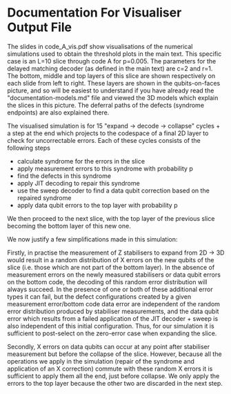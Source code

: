 # Documentation For Visualiser Output File

The slides in code_A_vis.pdf show visualisations of the numerical simulations used to obtain the threshold plots in the main text. This specific case is an L=10 slice through code A for p=0.005. The parameters for the delayed matching decoder (as defined in the main text) are c=2 and r=1. The bottom, middle and top layers of this slice are shown respectively on each slide from left to right. These layers are shown in the qubits-on-faces picture, and so will be easiest to understand if you have already read the "documentation-models.md" file and viewed the 3D models which explain the slices in this picture. The deferral paths of the defects (syndrome endpoints) are also explained there. 

The visualised simulation is for 15 "expand -> decode -> collapse" cycles + a step at the end which projects to the codespace of a final 2D layer to check for uncorrectable errors. Each of these cycles consists of the following steps

- calculate syndrome for the errors in the slice
- apply measurement errors to this syndrome with probability p
- find the defects in this syndrome
- apply JIT decoding to repair this syndrome
- use the sweep decoder to find a data qubit correction based on the repaired syndrome
- apply data qubit errors to the top layer with probability p

We then proceed to the next slice, with the top layer of the previous slice becoming the bottom layer of this new one.

We now justify a few simplifications made in this simulation: 

Firstly, in practise the measurement of Z stabilisers to expand from 2D -> 3D would result in a random distribution of X errors on the new qubits of the slice (i.e. those which are not part of the bottom layer). In the absence of measurement errors on the newly measured stabilisers or data qubit errors on the bottom code, the decoding of this random error distribution will always succeed. In the presence of one or both of these additional error types it can fail, but the defect configurations created by a given measurement error/bottom code data error are independent of the random error distribution produced by stabiliser measurements, and the data qubit error which results from a failed application of the JIT decoder + sweep is also independent of this initial configuration. Thus, for our simulation it is sufficient to post-select on the zero-error case when expanding the slice.

Secondly, X errors on data qubits can occur at any point after stabiliser measurement but before the collapse of the slice. However, because all the operations we apply in the simulation (repair of the syndrome and application of an X correction) commute with these random X errors it is sufficient to apply them all the end, just before collapse. We only apply the errors to the top layer because the other two are discarded in the next step.  
